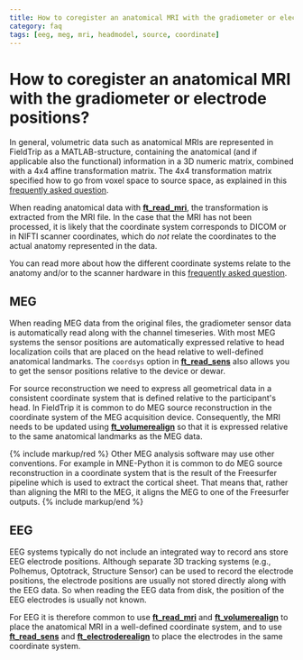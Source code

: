 ```yaml
---
title: How to coregister an anatomical MRI with the gradiometer or electrode positions?
category: faq
tags: [eeg, meg, mri, headmodel, source, coordinate]
---
```


# How to coregister an anatomical MRI with the gradiometer or electrode positions?

In general, volumetric data such as anatomical MRIs are represented in FieldTrip as a MATLAB-structure, containing the anatomical (and if applicable also the functional) information in a 3D numeric matrix, combined with a 4x4 affine transformation matrix. The 4x4 transformation matrix specified how to go from voxel space to source space, as explained in this [frequently asked question](/faq/homogenous).

When reading anatomical data with **[ft_read_mri](/reference/fileio/ft_read_mri)**, the transformation is extracted from the MRI file. In the case that the MRI has not been processed, it is likely that the coordinate system corresponds to DICOM or in NIFTI scanner coordinates, which do _not_ relate the coordinates to the actual anatomy represented in the data.

You can read more about how the different coordinate systems relate to the anatomy and/or to the scanner hardware in this [frequently asked question](/faq/coordsys).

## MEG

When reading MEG data from the original files, the gradiometer sensor data is automatically read along with the channel timeseries. With most MEG systems the sensor positions are automatically expressed relative to head localization coils that are placed on the head relative to well-defined anatomical landmarks. The `coordsys` option in **[ft_read_sens](/reference/fileio/ft_read_sens)** also allows you to get the sensor positions relative to the device or dewar.

For source reconstruction we need to express all geometrical data in a consistent coordinate system that is defined relative to the participant's head. In FieldTrip it is common to do MEG source reconstruction in the coordinate system of the MEG acquisition device. Consequently, the MRI needs to be updated using **[ft_volumerealign](/reference/ft_volumerealign)** so that it is expressed relative to the same anatomical landmarks as the MEG data.

{% include markup/red %}
Other MEG analysis software may use other conventions. For example in MNE-Python it is common to do MEG source reconstruction in a coordinate system that is the result of the Freesurfer pipeline which is used to extract the cortical sheet. That means that, rather than aligning the MRI to the MEG, it aligns the MEG to one of the Freesurfer outputs.
{% include markup/end %}

## EEG

EEG systems typically do not include an integrated way to record ans store EEG electrode positions. Although separate 3D tracking systems (e.g., Polhemus, Optotrack, Structure Sensor) can be used to record the electrode positions, the electrode positions are usually not stored directly along with the EEG data. So when reading the EEG data from disk, the position of the EEG electrodes is usually not known.

For EEG it is therefore common to use **[ft_read_mri](/reference/fileio/ft_read_mri)** and **[ft_volumerealign](/reference/ft_volumerealign)** to place the anatomical  MRI in a well-defined coordinate system, and to use **[ft_read_sens](/reference/fileio/ft_read_sens)** and **[ft_electroderealign](/reference/ft_electroderealign)** to place the electrodes in the same coordinate system.
